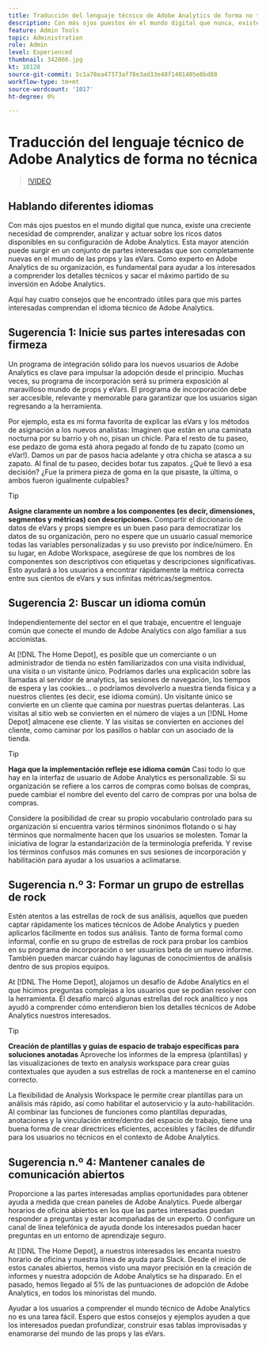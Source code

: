```yaml
---
title: Traducción del lenguaje técnico de Adobe Analytics de forma no técnica
description: Con más ojos puestos en el mundo digital que nunca, existe una creciente necesidad de comprender, analizar y actuar sobre los ricos datos disponibles en su configuración de Adobe Analytics. Esta mayor atención puede surgir en un conjunto de partes interesadas que son completamente nuevas en el mundo de las props y las eVars. Como experto en Adobe Analytics de su organización, es fundamental para ayudar a los interesados a comprender los detalles técnicos y sacar el máximo partido de su inversión en Adobe Analytics.
feature: Admin Tools
topic: Administration
role: Admin
level: Experienced
thumbnail: 342066.jpg
kt: 10128
source-git-commit: 5c1a78ea47373af78e3ad33e48f1401405e8bd88
workflow-type: tm+mt
source-wordcount: '1017'
ht-degree: 0%

---
```



# Traducción del lenguaje técnico de Adobe Analytics de forma no técnica

>[!VIDEO](https://video.tv.adobe.com/v/342066/?quality=12&learn=on)

## Hablando diferentes idiomas

Con más ojos puestos en el mundo digital que nunca, existe una creciente necesidad de comprender, analizar y actuar sobre los ricos datos disponibles en su configuración de Adobe Analytics. Esta mayor atención puede surgir en un conjunto de partes interesadas que son completamente nuevas en el mundo de las props y las eVars. Como experto en Adobe Analytics de su organización, es fundamental para ayudar a los interesados a comprender los detalles técnicos y sacar el máximo partido de su inversión en Adobe Analytics.

Aquí hay cuatro consejos que he encontrado útiles para que mis partes interesadas comprendan el idioma técnico de Adobe Analytics.

## Sugerencia 1: Inicie sus partes interesadas con firmeza

Un programa de integración sólido para los nuevos usuarios de Adobe Analytics es clave para impulsar la adopción desde el principio. Muchas veces, su programa de incorporación será su primera exposición al maravilloso mundo de props y eVars. El programa de incorporación debe ser accesible, relevante y memorable para garantizar que los usuarios sigan regresando a la herramienta.

Por ejemplo, esta es mi forma favorita de explicar las eVars y los métodos de asignación a los nuevos analistas: Imaginen que están en una caminata nocturna por su barrio y oh no, pisan un chicle. Para el resto de tu paseo, ese pedazo de goma está ahora pegado al fondo de tu zapato (como un eVar!). Damos un par de pasos hacia adelante y otra chicha se atasca a su zapato. Al final de tu paseo, decides botar tus zapatos. ¿Qué te llevó a esa decisión? ¿Fue la primera pieza de goma en la que pisaste, la última, o ambos fueron igualmente culpables?

>[!TIP]
>
>**Asigne claramente un nombre a los componentes (es decir, dimensiones, segmentos y métricas) con descripciones.**
>Compartir el diccionario de datos de eVars y props siempre es un buen paso para democratizar los datos de su organización, pero no espere que un usuario casual memorice todas las variables personalizadas y su uso previsto por índice/número. En su lugar, en Adobe Workspace, asegúrese de que los nombres de los componentes son descriptivos con etiquetas y descripciones significativas. Esto ayudará a los usuarios a encontrar rápidamente la métrica correcta entre sus cientos de eVars y sus infinitas métricas/segmentos.

## Sugerencia 2: Buscar un idioma común

Independientemente del sector en el que trabaje, encuentre el lenguaje común que conecte el mundo de Adobe Analytics con algo familiar a sus accionistas.

At [!DNL The Home Depot], es posible que un comerciante o un administrador de tienda no estén familiarizados con una visita individual, una visita o un visitante único. Podríamos darles una explicación sobre las llamadas al servidor de analytics, las sesiones de navegación, los tiempos de espera y las cookies... o podríamos devolverlo a nuestra tienda física y a nuestros clientes (es decir, ese idioma común). Un visitante único se convierte en un cliente que camina por nuestras puertas delanteras. Las visitas al sitio web se convierten en el número de viajes a un [!DNL Home Depot] almacene ese cliente. Y las visitas se convierten en acciones del cliente, como caminar por los pasillos o hablar con un asociado de la tienda.

>[!TIP]
>
>**Haga que la implementación refleje ese idioma común**
>Casi todo lo que hay en la interfaz de usuario de Adobe Analytics es personalizable. Si su organización se refiere a los carros de compras como bolsas de compras, puede cambiar el nombre del evento del carro de compras por una bolsa de compras.
>
>Considere la posibilidad de crear su propio vocabulario controlado para su organización si encuentra varios términos sinónimos flotando o si hay términos que normalmente hacen que los usuarios se molesten. Tomar la iniciativa de lograr la estandarización de la terminología preferida. Y revise los términos confusos más comunes en sus sesiones de incorporación y habilitación para ayudar a los usuarios a aclimatarse.

## Sugerencia n.º 3: Formar un grupo de estrellas de rock

Estén atentos a las estrellas de rock de sus análisis, aquellos que pueden captar rápidamente los matices técnicos de Adobe Analytics y pueden aplicarlos fácilmente en todos sus análisis. Tanto de forma formal como informal, confíe en su grupo de estrellas de rock para probar los cambios en su programa de incorporación o ser usuarios beta de un nuevo informe. También pueden marcar cuándo hay lagunas de conocimientos de análisis dentro de sus propios equipos.

At [!DNL The Home Depot], alojamos un desafío de Adobe Analytics en el que hicimos preguntas complejas a los usuarios que se podían resolver con la herramienta. El desafío marcó algunas estrellas del rock analítico y nos ayudó a comprender cómo entendieron bien los detalles técnicos de Adobe Analytics nuestros interesados.

>[!TIP]
>
>**Creación de plantillas y guías de espacio de trabajo específicas para soluciones anotadas**
>Aproveche los informes de la empresa (plantillas) y las visualizaciones de texto en analysis workspace para crear guías contextuales que ayuden a sus estrellas de rock a mantenerse en el camino correcto.
>
>La flexibilidad de Analysis Workspace le permite crear plantillas para un análisis más rápido, así como habilitar el autoservicio y la auto-habilitación. Al combinar las funciones de funciones como plantillas depuradas, anotaciones y la vinculación entre/dentro del espacio de trabajo, tiene una buena forma de crear directrices eficientes, accesibles y fáciles de difundir para los usuarios no técnicos en el contexto de Adobe Analytics.

## Sugerencia n.º 4: Mantener canales de comunicación abiertos

Proporcione a las partes interesadas amplias oportunidades para obtener ayuda a medida que crean paneles de Adobe Analytics. Puede albergar horarios de oficina abiertos en los que las partes interesadas puedan responder a preguntas y estar acompañadas de un experto. O configure un canal de línea telefónica de ayuda donde los interesados puedan hacer preguntas en un entorno de aprendizaje seguro.

At [!DNL The Home Depot], a nuestros interesados les encanta nuestro horario de oficina y nuestra línea de ayuda para Slack. Desde el inicio de estos canales abiertos, hemos visto una mayor precisión en la creación de informes y nuestra adopción de Adobe Analytics se ha disparado. En el pasado, hemos llegado al 5% de las puntuaciones de adopción de Adobe Analytics, en todos los minoristas del mundo.

Ayudar a los usuarios a comprender el mundo técnico de Adobe Analytics no es una tarea fácil. Espero que estos consejos y ejemplos ayuden a que los interesados puedan profundizar, construir esas tablas improvisadas y enamorarse del mundo de las props y las eVars.
